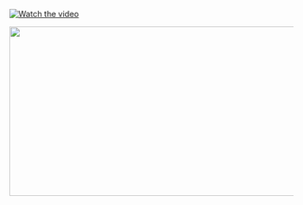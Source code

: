 [![Watch the video](https://vienthongdidong.vn/images/logo.png)](https://www.youtube.com/embed/tOKr966HkPk?si=JggQWNSPoh1ZLSZE)

[<img src="https://vienthongdidong.vn/images/logo.png" width="600" height="300"
/>](https://www.youtube.com/embed/tOKr966HkPk?si=JggQWNSPoh1ZLSZE)
